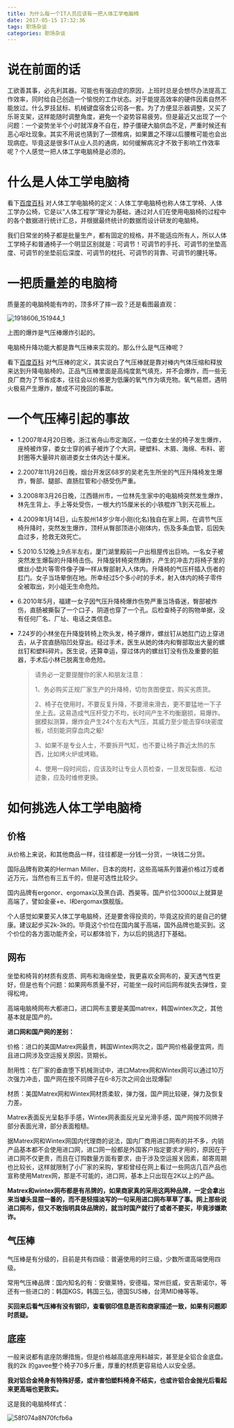 ```yaml
---
title: 为什么每一个IT人员应该有一把人体工学电脑椅
date: 2017-05-15 17:32:36
tags: 职场杂谈
categories: 职场杂谈
---
```


# 说在前面的话

工欲善其事，必先利其器。可能也有强迫症的原因，上班时总是会想尽办法提高工作效率，同时给自己创造一个愉悦的工作状态。对于能提高效率的硬件因素自然不能放过。什么罗技鼠标、机械键盘宿舍公司各一套。为了方便显示器调整，又买了乐哥支架，这样能随时调整角度，避免一个姿势容易疲劳。但是最近又出现了一个问题：一个姿势坐半个小时就浑身不自在，脖子僵硬大脑供血不足，严重时候还有恶心呕吐现象。其实不用说也猜到了—颈椎病，如果置之不理以后腰椎可能也会出现病症。毕竟这是很多IT从业人员的通病，如何缓解病况才不致于影响工作效率呢？个人感觉一把人体工学电脑椅是必须的。



# 什么是人体工学电脑椅

看下[百度百科](http://baike.baidu.com/link?url=DtpSA5XKbKnq0i8zuufuO3XadcstS54-xa_Yy1tgbhl2P962gqvxcBdlTMD9X38dAhw9THJrNJ4LvH3v_LrY34E1ENL3-2sLwtmJapNyawT3y9q8Q6rki5jdqYXnD9XahJADbgkPqYscZxNB0ImSqnqI62tEybnCUKPugI6sPRi) 对人体工学电脑椅的定义：人体工学电脑椅也称人体工学椅、人体工学办公椅，它是以“人体工程学”理论为基础，通过对人们在使用电脑椅的过程中的各个数据进行统计汇总，并根据最终统计的数据而设计研发的电脑椅。

我们日常坐的椅子都是批量生产，都有固定的规格，并不能适应所有人，所以人体工学椅子和普通椅子一个明显区别就是：可调节！可调节的手托、可调节的坐垫高度、可调节的坐垫前后深度、可调节的枕托、可调节的背靠、可调节的腰托等。

# 一把质量差的电脑椅

质量差的电脑椅能有咋的，顶多坏了摔一跤？还是看图最直观：

![1918606_151944_1](为什么每一个IT人员应该有一把人体工学电脑椅/1918606_151944_1.gif)



上图的爆炸是气压棒爆炸引起的。

电脑椅升降功能大都是靠气压棒来实现的。那么什么是气压棒呢？

看下[百度百科](http://baike.baidu.com/item/%E6%B0%94%E5%8E%8B%E6%A3%92) 对气压棒的定义，其实说白了气压棒就是靠对棒内气体压缩和释放来达到升降电脑椅的。正品气压棒里面是高纯度氮气填充，并不会爆炸，而一些无良厂商为了节省成本，往往会以价格更为低廉的氧气作为填充物。氧气易燃，遇明火极易产生爆炸，酿成不可挽回的事故。

# 一个气压棒引起的事故

- 1.2007年4月20日晚，浙江省舟山市定海区，一位娄女士坐的椅子发生爆炸，座椅被炸穿，娄女士穿的裤子被炸了个大洞，硬塑料、木屑、海绵、布料、密封圈等大量碎片崩进娄女士体内达十厘米。

- 2.2007年11月26日晚，烟台开发区68岁的吴老先生所坐的气压升降椅发生爆炸，臀部、腿部、直肠肛管和小肠受伤严重。

- 3.2008年3月26日晚，江西赣州市，一位林先生家中的电脑椅突然发生爆炸，林先生背上、手上等处受伤，一根大约15厘米长的小铁棍炸飞到天花板上。

- 4.2009年1月14日，山东胶州14岁少年小刚(化名)独自在家上网，在调节气压椅升降时，突然发生爆炸，顶杆从臀部顶进小刚体内，伤及多条血管，后因失血过多，抢救无效死亡。

- 5.2010.5.12晚上9点半左右，厦门湖里殿前一户出租屋传出巨响。一名女子被突然发生爆裂的升降椅击伤。升降旋转椅突然爆炸，产生的冲击力将椅子里的螺丝小垫片等零件像子弹一样从臀部射入人体内。升降椅的气压杆插入伤者的肛门。女子当场晕倒在地。所幸经过5个多小时的手术，射入体内的椅子零件全被取出，刘小姐无生命危险。

- 6.2010年5月，福建一女子因气压升降椅爆炸伤势严重当场昏迷，臀部被炸伤，直肠被撕裂了一个口子，阴道也穿了一个孔。后检查椅子的购物单据，没有任何厂名、厂址、电话之类信息。

- 7.24岁的小林坐在升降旋转椅上吹头发，椅子爆炸，螺丝钉从她肛门边上穿进去，从子宫直肠陷凹处穿出。经过手术，医生从她的体内和臀部取出大量的螺丝钉和塑料碎片。医生说，还算幸运，穿过体内的螺丝钉没有伤及重要的脏器，手术后小林已脱离生命危险。

  > 请务必一定要提醒你的家人和朋友注意：
  >
  > 1、务必购买正规厂家生产的升降椅，切勿贪图便宜，购买劣质货。
  >
  > 2、椅子在使用时，不要反复升降，不要滑来滑去，更不要猛地一下子坐上去。这易造成气压杆受力不均，长时间产生不均衡磨损，易爆炸。据模拟测算，爆炸会产生24个左右大气压，其威力至少能击穿6块密度板，顷刻能洞穿血肉之躯!
  >
  > 3、如果不是专业人士，不要拆开气缸，也不要让椅子靠近太热的东西，比如烤火炉或烤箱。
  >
  > 4、使用一段时间后，应该及时让专业人员检查，一旦发现裂痕、松动迹象，应及时维修更换。

# 如何挑选人体工学电脑椅

## 价格

从价格上来说，和其他商品一样，往往都是一分钱一分货，一块钱二分货。

国际品牌有欧美的Herman Miller、日本的岗村，这些高端系列普遍价格过万或者近万元，当然也有三五千的，但是可选性比较少。

国内品牌有ergonor、ergomax以及黑白调、西昊等。国产价位3000以上就算是高端了，譬如金豪+e、l和ergomax旗舰版。

个人感觉如果要买人体工学电脑椅，还是要舍得投资的，毕竟这投资的是自己的健康。建议起步买2k-3k的。毕竟这个价位在国内属于高端，国外品牌也能买到。这个价位的各方面功能齐全，可以都体验下，为以后的挑选打下基础。

## 网布

坐垫和椅背的材质有皮质、网布和海绵坐垫，我更喜欢全网布的，夏天透气性更好，但是也有个问题：如果网布质量不好，可能坐一段时间后网布就失去弹性，变得松垮。

高端电脑椅网布大都进口，进口网布主要是美国matrex，韩国wintex次之，其他基本就是国产的。

**进口网和国产网的差别：**

价格：进口的美国Matrex网最贵，韩国Wintex网次之，国产网价格最便宜网，而且进口网涉及空运报关原因，货期长。

耐用性：在厂家的垂直堕下机械测试中，进口Matrex网和Wintex网可以通过10万次强力冲击，国产网在按不同牌子在6-8万次之间会出现爆裂!

材质：美国Matrex网和Wintex网材质柔软，弹力强，国产网比较硬，弹力及恢复力差。



Matrex表面反光呈黏手手感，Wintex网表面反光呈光滑手感，国产网按不同牌子部分表面光滑，部分表面粗糙。

据Matrex网和Wintex网国内代理商的说法，国内厂商用进口网布的并不多，内销产品基本都不会使用进口网，进口网一般都是外国客户指定要求才用的，原因在于进口网不仅更贵，而且在订购数量方面有要求，由于涉及空运报关因素，邮寄周期也比较长，这样就限制了小厂家的采购，掌柜曾经在网上看过一些网店几百产品也宣称使用Matrex网，那是不可能的，进口网，基本上只出现在2K以上的产品。



**Matrex和wintex网布都是有吊牌的，如果商家真的采用这两种品牌，一定会拿出来当噱头显摆一番的，而不是轻描淡写的一句采用进口网布草草了事。网上那些说进口网布，但又不敢指明具体品牌的，就当时国产就行了或者不要买，毕竟涉嫌欺诈。**



## 气压棒

气压棒是有分级的，目前是共有四级：普遍使用的时三级，少数所谓高端使用四级。

常用气压棒品牌：国内知名的有：安徽莱特，安德福，常州巨威，安吉斯诺尔，等还有一些进口的：韩国KGS，韩国三弘，德国SUS棒，台湾MID棒等等。

**买回来后看气压棒有没有钢印，查看钢印信息是否和商家描述一致，如果有问题即时质疑。**





## 底座

一般来说都有底座防爆措施，但是价格越高底座用料越实，甚至是全铝合金底盘。我的2k 的gavee整个椅子70多斤重，厚重的材质更容易给人以安全感。



**我对铝合金椅身有特殊好感，或许害怕塑料椅身不结实，也或许铝合金抛光后看起来更高端也更敦实。**



这是我的电脑椅样式：

![58f074a8N70fcfb6a](为什么每一个IT人员应该有一把人体工学电脑椅/58f074a8N70fcfb6a.jpg)

